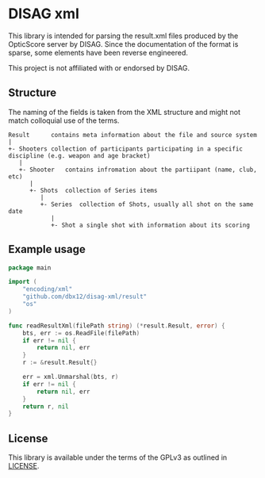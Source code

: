 # DISAG xml

This library is intended for parsing the result.xml files produced by the OpticScore server by DISAG. Since the
documentation of the format is sparse, some elements have been reverse engineered.

This project is not affiliated with or endorsed by DISAG.

## Structure

The naming of the fields is taken from the XML structure and might not match colloquial use of the terms.

``` 
Result      contains meta information about the file and source system
|
+- Shooters collection of participants participating in a specific discipline (e.g. weapon and age bracket)
   |
   +- Shooter   contains infromation about the partiipant (name, club, etc) 
      |
      +- Shots  collection of Series items
         |
         +- Series  collection of Shots, usually all shot on the same date
            |
            +- Shot a single shot with information about its scoring
```

## Example usage

```go
package main

import (
	"encoding/xml"
	"github.com/dbx12/disag-xml/result"
	"os"
)

func readResultXml(filePath string) (*result.Result, error) {
	bts, err := os.ReadFile(filePath)
	if err != nil {
		return nil, err
	}
	r := &result.Result{}

	err = xml.Unmarshal(bts, r)
	if err != nil {
		return nil, err
	}
	return r, nil
}
```

## License

This library is available under the terms of the GPLv3 as outlined in [LICENSE](LICENSE).
